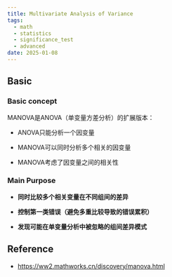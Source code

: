 ```yaml
---
title: Multivariate Analysis of Variance
tags:
  - math
  - statistics
  - significance_test
  - advanced
date: 2025-01-08
---
```


## Basic

### Basic concept

MANOVA是ANOVA（单变量方差分析）的扩展版本：

- ANOVA只能分析一个因变量

- MANOVA可以同时分析多个相关的因变量

- MANOVA考虑了因变量之间的相关性

### Main Purpose

- **同时比较多个相关变量在不同组间的差异**

- **控制第一类错误（避免多重比较导致的错误累积）**

- **发现可能在单变量分析中被忽略的组间差异模式**

### 


## Reference

* https://ww2.mathworks.cn/discovery/manova.html